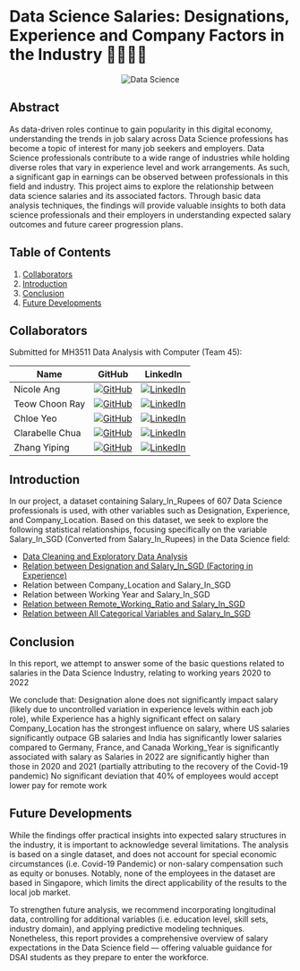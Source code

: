 # Data Science Salaries: Designations, Experience and Company Factors in the Industry 🧑‍💻👩‍💻

<p align="center">
  <img src="data-science.jpg" alt="Data Science">
</p>

## Abstract
As data-driven roles continue to gain popularity in this digital economy, understanding the trends in job salary across Data Science professions has become a topic of interest for many job seekers and employers. Data Science professionals contribute to a wide range of industries while holding diverse roles that vary in experience level and work arrangements. As such, a significant gap in earnings can be observed between professionals in this field and industry. This project aims to explore the relationship between data science salaries and its associated factors. Through basic data analysis techniques, the findings will provide valuable insights to both data science professionals and their employers in understanding expected salary outcomes and future career progression plans.

## Table of Contents
1. [Collaborators](#collaborators)
2. [Introduction](#introduction)
3. [Conclusion](#conclusion)
4. [Future Developments](#future-developments)

## Collaborators

Submitted for MH3511 Data Analysis with Computer (Team 45):

| Name | GitHub | LinkedIn |
|------|--------|----------|
| Nicole Ang | [![GitHub](https://img.shields.io/badge/github-%23121011.svg?style=for-the-badge&logo=github&logoColor=white)](https://github.com/nicoleang18) | [![LinkedIn](https://img.shields.io/badge/linkedin-%230077B5.svg?style=for-the-badge&logo=linkedin&logoColor=white)](https://www.linkedin.com/in/nicoleang18/) |
| Teow Choon Ray | [![GitHub](https://img.shields.io/badge/github-%23121011.svg?style=for-the-badge&logo=github&logoColor=white)](https://github.com/TeowChoonRay) | [![LinkedIn](https://img.shields.io/badge/linkedin-%230077B5.svg?style=for-the-badge&logo=linkedin&logoColor=white)](https://www.linkedin.com/in/choonray/) |
| Chloe Yeo | [![GitHub](https://img.shields.io/badge/github-%23121011.svg?style=for-the-badge&logo=github&logoColor=white)](https://github.com/itschloechloe) | [![LinkedIn](https://img.shields.io/badge/linkedin-%230077B5.svg?style=for-the-badge&logo=linkedin&logoColor=white)](https://www.linkedin.com/in/chloeyeo-yangenxi/)|
| Clarabelle Chua | [![GitHub](https://img.shields.io/badge/github-%23121011.svg?style=for-the-badge&logo=github&logoColor=white)](https://github.com/clarabelle04) | [![LinkedIn](https://img.shields.io/badge/linkedin-%230077B5.svg?style=for-the-badge&logo=linkedin&logoColor=white)](https://www.linkedin.com/in/clarabelle-chua-147547317/) |
| Zhang Yiping | [![GitHub](https://img.shields.io/badge/github-%23121011.svg?style=for-the-badge&logo=github&logoColor=white)](https://github.com/yiping1708) | [![LinkedIn](https://img.shields.io/badge/linkedin-%230077B5.svg?style=for-the-badge&logo=linkedin&logoColor=white)](https://www.linkedin.com/in/yiping-zhang-ntu/) |

## Introduction
In our project, a dataset containing Salary_In_Rupees of 607 Data Science professionals is used, with other variables such as Designation, Experience, and Company_Location. Based on this dataset, we seek to explore the following statistical relationships, focusing specifically on the variable Salary_In_SGD (Converted from Salary_In_Rupees) in the Data Science field:
- [Data Cleaning and Exploratory Data Analysis](https://github.com/TeowChoonRay/Data-Science-Earnings-Job-Trends/blob/main/DataCleaning%20and%20EDA.Rmd)
- [Relation between Designation and Salary_In_SGD (Factoring in Experience)](https://github.com/TeowChoonRay/Data-Science-Earnings-Job-Trends/blob/main/Designation%20v%20Salary.Rmd)
- Relation between Company_Location and Salary_In_SGD
- Relation between Working Year and Salary_In_SGD
- [Relation between Remote_Working_Ratio and Salary_In_SGD](https://github.com/TeowChoonRay/Data-Science-Earnings-Job-Trends/blob/main/Remote%20Working%20Ratio%20v%20Salary.Rmd)
- [Relation between All Categorical Variables and Salary_In_SGD](https://github.com/TeowChoonRay/Data-Science-Earnings-Job-Trends/blob/main/Influence%20of%20All%20Categorical%20Variables.Rmd)

## Conclusion
In this report, we attempt to answer some of the basic questions related to salaries in the Data Science Industry, relating to working years 2020 to 2022

We conclude that:
Designation alone does not significantly impact salary (likely due to uncontrolled variation in experience levels within each job role), while Experience has a highly significant effect on salary
Company_Location has the strongest influence on salary, where US salaries significantly outpace GB salaries and India has significantly lower salaries compared to Germany, France, and Canada 
Working_Year is significantly associated with salary as Salaries in 2022 are significantly higher than those in 2020 and 2021 (partially attributing to the recovery of the Covid-19 pandemic)
No significant deviation that 40% of employees would accept lower pay for remote work 

## Future Developments
While the findings offer practical insights into expected salary structures in the industry, it is important to acknowledge several limitations. The analysis is based on a single dataset, and does not account for special economic circumstances (i.e. Covid-19 Pandemic) or non-salary compensation such as equity or bonuses. Notably, none of the employees in the dataset are based in Singapore, which limits the direct applicability of the results to the local job market.

To strengthen future analysis, we recommend incorporating longitudinal data, controlling for additional variables (i.e. education level, skill sets, industry domain), and applying predictive modeling techniques. Nonetheless, this report provides a comprehensive overview of salary expectations in the Data Science field — offering valuable guidance for DSAI students as they prepare to enter the workforce.

